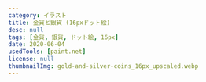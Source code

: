 ```yaml
---
category: イラスト
title: 金貨と銀貨 (16pxドット絵)
desc: null
tags: [金貨, 銀貨, ドット絵, 16px]
date: 2020-06-04
usedTools: [paint.net]
license: null
thumbnailImg: gold-and-silver-coins_16px_upscaled.webp
---
```


<script>
	import PixelArtOriginalSize from '$lib/components/creations/artworks/PixelArtOriginalSize.svelte';

	const FILES = ["gold-coin_16px", "silver-coin_16px"];
</script>

<PixelArtOriginalSize filename={FILES} subjectName="金貨と銀貨" />
